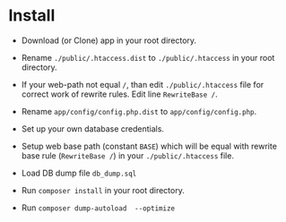 # Install
* Download (or Clone) app in your root directory.

* Rename `./public/.htaccess.dist` to `./public/.htaccess` in your root directory.

* If your web-path not equal `/`, than edit `./public/.htaccess` file for correct work of rewrite rules. Edit line `RewriteBase /`.

* Rename `app/config/config.php.dist` to `app/config/config.php`.
* Set up your own database credentials.
* Setup web base path (constant `BASE`) which will be equal with rewrite base rule (`RewriteBase /`) in your `./public/.htaccess` file.

* Load DB dump file `db_dump.sql`

* Run `composer install` in your root directory.
* Run `composer dump-autoload  --optimize`
